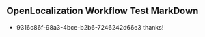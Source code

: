 ## OpenLocalization Workflow Test MarkDown
* 9316c86f-98a3-4bce-b2b6-7246242d66e3 
thanks!<!--HONumber=Mar16_HO3-->
